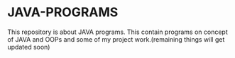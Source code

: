 # JAVA-PROGRAMS
This repository is about JAVA programs.
This contain programs on concept of JAVA and OOPs and some of my project work.(remaining things will get updated soon)
